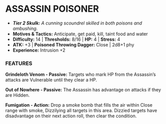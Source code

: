 # ASSASSIN POISONER

- ***Tier 2 Skulk:*** *A cunning scoundrel skilled in both poisons and ambushing.*
- **Motives & Tactics:** Anticipate, get paid, kill, taint food and water
- **Difficulty:** 14 | **Thresholds:** 8/16 | **HP:** 4 | **Stress:** 4
- **ATK:** +3 | **Poisoned Throwing Dagger:** Close | 2d8+1 phy
- **Experience:** Intrusion +2

### FEATURES

**Grindeloth Venom - Passive:** Targets who mark HP from the Assassin’s attacks are Vulnerable until they clear a HP.

**Out of Nowhere - Passive:** The Assassin has advantage on attacks if they are Hidden.

**Fumigation - Action:** Drop a smoke bomb that fills the air within Close range with smoke, Dizzilying all targets in this area. Dizzied targets have disadvantage on their next action roll, then clear the condition.
